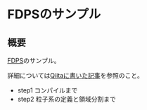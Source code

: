 # FDPSのサンプル

## 概要

[FDPS](https://github.com/FDPS/FDPS)のサンプル。

詳細については[Qiitaに書いた記事](http://qiita.com/kaityo256/items/c4955adaad718fd399bc)を参照のこと。

* step1 コンパイルまで
* step2 粒子系の定義と領域分割まで

